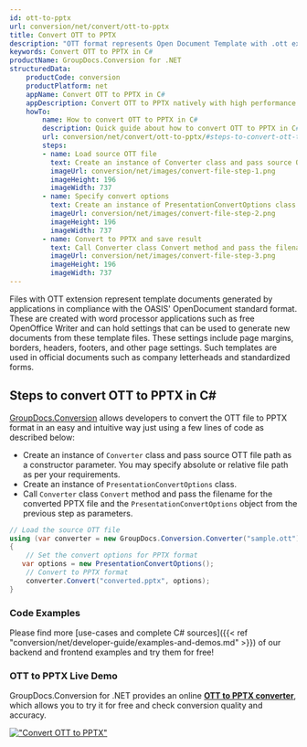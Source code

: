 ```yaml
---
id: ott-to-pptx
url: conversion/net/convert/ott-to-pptx
title: Convert OTT to PPTX
description: "OTT format represents Open Document Template with .ott extension. Learn how to convert OTT to PPTX file programmatically in C# language using GroupDocs.Conversion for .NET library."
keywords: Convert OTT to PPTX in C#
productName: GroupDocs.Conversion for .NET
structuredData:
    productCode: conversion
    productPlatform: net
    appName: Convert OTT to PPTX in C#
    appDescription: Convert OTT to PPTX natively with high performance using C# language and server side GroupDocs.Conversion for .NET APIs, without the use of any software like Microsoft or Open Office.
    howTo:
        name: How to convert OTT to PPTX in C# 
        description: Quick guide about how to convert OTT to PPTX in C# with high performance and accuracy.
        url: conversion/net/convert/ott-to-pptx/#steps-to-convert-ott-to-pptx-in-c
        steps:
        - name: Load source OTT file 
          text: Create an instance of Converter class and pass source OTT file path as a constructor parameter. You may specify absolute or relative file path as per your requirements. 
          imageUrl: conversion/net/images/convert-file-step-1.png
          imageHeight: 196
          imageWidth: 737
        - name: Specify convert options 
          text: Create an instance of PresentationConvertOptions class.
          imageUrl: conversion/net/images/convert-file-step-2.png
          imageHeight: 196
          imageWidth: 737
        - name: Convert to PPTX and save result 
          text: Call Converter class Convert method and pass the filename for the converted HTML file and the PresentationConvertOptions object from the previous step as parameters.
          imageUrl: conversion/net/images/convert-file-step-3.png
          imageHeight: 196
          imageWidth: 737
---
```


Files with OTT extension represent template documents generated by applications in compliance with the OASIS' OpenDocument standard format. These are created with word processor applications such as free OpenOffice Writer and can hold settings that can be used to generate new documents from these template files. These settings include page margins, borders, headers, footers, and other page settings. Such templates are used in official documents such as company letterheads and standardized forms.

## Steps to convert OTT to PPTX in C#

[GroupDocs.Conversion](https://products.groupdocs.com/conversion/net) allows developers to convert the OTT file to PPTX format in an easy and intuitive way just using a few lines of code as described below:

* Create an instance of `Converter` class and pass source OTT file path as a constructor parameter. You may specify absolute or relative file path as per your requirements. 
* Create an instance of `PresentationConvertOptions` class.
* Call `Converter` class `Convert` method and pass the filename for the converted PPTX file and the `PresentationConvertOptions` object from the previous step as parameters.

```csharp
// Load the source OTT file
using (var converter = new GroupDocs.Conversion.Converter("sample.ott"))
{
    // Set the convert options for PPTX format
   var options = new PresentationConvertOptions();
    // Convert to PPTX format
    converter.Convert("converted.pptx", options);
}
```

### Code Examples

Please find more [use-cases and complete C# sources]({{< ref "conversion/net/developer-guide/examples-and-demos.md" >}}) of our backend and frontend examples and try them for free!

### OTT to PPTX Live Demo

GroupDocs.Conversion for .NET provides an online [**OTT to PPTX converter**](https://products.groupdocs.app/conversion/ott-to-pptx), which allows you to try it for free and check conversion quality and accuracy.

[!["Convert OTT to PPTX"](conversion/net/images/convert-to-pptx/convert-ott-to-pptx.png)](https://products.groupdocs.app/conversion/ott-to-pptx)
